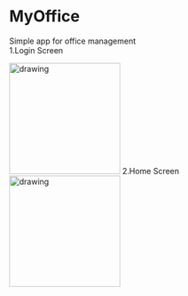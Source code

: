 # MyOffice
Simple app for office management<br>
1.Login Screen

<img src="https://user-images.githubusercontent.com/63897737/151524424-4fa8c845-091c-4853-b534-2db0db6526f8.jpeg" alt="drawing" width="200"/>
2.Home Screen

<img src="https://user-images.githubusercontent.com/63897737/151525104-298542ea-fb6c-4435-a0c6-206a447566cd.jpeg" alt="drawing" width="200"/>
